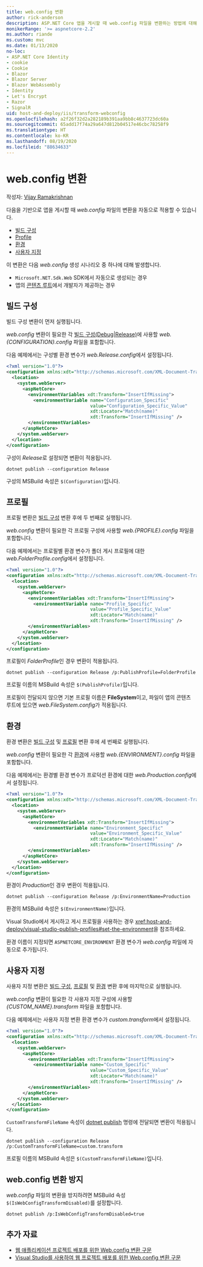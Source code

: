 ```yaml
---
title: web.config 변환
author: rick-anderson
description: ASP.NET Core 앱을 게시할 때 web.config 파일을 변환하는 방법에 대해 알아봅니다.
monikerRange: '>= aspnetcore-2.2'
ms.author: riande
ms.custom: mvc
ms.date: 01/13/2020
no-loc:
- ASP.NET Core Identity
- cookie
- Cookie
- Blazor
- Blazor Server
- Blazor WebAssembly
- Identity
- Let's Encrypt
- Razor
- SignalR
uid: host-and-deploy/iis/transform-webconfig
ms.openlocfilehash: a2f26f32d2a282189b391aa9bb8c4637723dc60a
ms.sourcegitcommit: 65add17f74a29a647d812b04517e46cbc78258f9
ms.translationtype: HT
ms.contentlocale: ko-KR
ms.lasthandoff: 08/19/2020
ms.locfileid: "88634633"
---
```

# <a name="transform-webconfig"></a>web.config 변환

작성자: [Vijay Ramakrishnan](https://github.com/vijayrkn)

다음을 기반으로 앱을 게시할 때 *web.config* 파일의 변환을 자동으로 적용할 수 있습니다.

* [빌드 구성](#build-configuration)
* [Profile](#profile)
* [환경](#environment)
* [사용자 지정](#custom)

이 변환은 다음 *web.config* 생성 시나리오 중 하나에 대해 발생합니다.

* `Microsoft.NET.Sdk.Web` SDK에서 자동으로 생성되는 경우
* 앱의 [콘텐츠 루트](xref:fundamentals/index#content-root)에서 개발자가 제공하는 경우

## <a name="build-configuration"></a>빌드 구성

빌드 구성 변환이 먼저 실행됩니다.

*web.config* 변환이 필요한 각 [빌드 구성(Debug|Release)](/dotnet/core/tools/dotnet-publish#options)에 사용할 *web.{CONFIGURATION}.config* 파일을 포함합니다.

다음 예제에서는 구성별 환경 변수가 *web.Release.config*에서 설정됩니다.

```xml
<?xml version="1.0"?>
<configuration xmlns:xdt="http://schemas.microsoft.com/XML-Document-Transform">
  <location>
    <system.webServer>
      <aspNetCore>
        <environmentVariables xdt:Transform="InsertIfMissing">
          <environmentVariable name="Configuration_Specific" 
                               value="Configuration_Specific_Value" 
                               xdt:Locator="Match(name)" 
                               xdt:Transform="InsertIfMissing" />
        </environmentVariables>
      </aspNetCore>
    </system.webServer>
  </location>
</configuration>
```

구성이 *Release*로 설정되면 변환이 적용됩니다.

```dotnetcli
dotnet publish --configuration Release
```

구성의 MSBuild 속성은 `$(Configuration)`입니다.

## <a name="profile"></a>프로필

프로필 변환은 [빌드 구성](#build-configuration) 변환 후에 두 번째로 실행됩니다.

*web.config* 변환이 필요한 각 프로필 구성에 사용할 *web.{PROFILE}.config* 파일을 포함합니다.

다음 예제에서는 프로필별 환경 변수가 폴더 게시 프로필에 대한 *web.FolderProfile.config*에서 설정됩니다.

```xml
<?xml version="1.0"?>
<configuration xmlns:xdt="http://schemas.microsoft.com/XML-Document-Transform">
  <location>
    <system.webServer>
      <aspNetCore>
        <environmentVariables xdt:Transform="InsertIfMissing">
          <environmentVariable name="Profile_Specific" 
                               value="Profile_Specific_Value" 
                               xdt:Locator="Match(name)" 
                               xdt:Transform="InsertIfMissing" />
        </environmentVariables>
      </aspNetCore>
    </system.webServer>
  </location>
</configuration>
```

프로필이 *FolderProfile*인 경우 변환이 적용됩니다.

```dotnetcli
dotnet publish --configuration Release /p:PublishProfile=FolderProfile
```

프로필 이름의 MSBuild 속성은 `$(PublishProfile)`입니다.

프로필이 전달되지 않으면 기본 프로필 이름은 **FileSystem**이고, 파일이 앱의 콘텐츠 루트에 있으면 *web.FileSystem.config*가 적용됩니다.

## <a name="environment"></a>환경

환경 변환은 [빌드 구성](#build-configuration) 및 [프로필](#profile) 변환 후에 세 번째로 실행됩니다.

*web.config* 변환이 필요한 각 [환경](xref:fundamentals/environments)에 사용할 *web.{ENVIRONMENT}.config* 파일을 포함합니다.

다음 예제에서는 환경별 환경 변수가 프로덕션 환경에 대한 *web.Production.config*에서 설정됩니다.

```xml
<?xml version="1.0"?>
<configuration xmlns:xdt="http://schemas.microsoft.com/XML-Document-Transform">
  <location>
    <system.webServer>
      <aspNetCore>
        <environmentVariables xdt:Transform="InsertIfMissing">
          <environmentVariable name="Environment_Specific" 
                               value="Environment_Specific_Value" 
                               xdt:Locator="Match(name)" 
                               xdt:Transform="InsertIfMissing" />
        </environmentVariables>
      </aspNetCore>
    </system.webServer>
  </location>
</configuration>
```

환경이 *Production*인 경우 변환이 적용됩니다.

```dotnetcli
dotnet publish --configuration Release /p:EnvironmentName=Production
```

환경의 MSBuild 속성은 `$(EnvironmentName)`입니다.

Visual Studio에서 게시하고 게시 프로필을 사용하는 경우 <xref:host-and-deploy/visual-studio-publish-profiles#set-the-environment>을 참조하세요.

환경 이름이 지정되면 `ASPNETCORE_ENVIRONMENT` 환경 변수가 *web.config* 파일에 자동으로 추가됩니다.

## <a name="custom"></a>사용자 지정

사용자 지정 변환은 [빌드 구성](#build-configuration), [프로필](#profile) 및 [환경](#environment) 변환 후에 마지막으로 실행됩니다.

*web.config* 변환이 필요한 각 사용자 지정 구성에 사용할 *{CUSTOM_NAME}.transform* 파일을 포함합니다.

다음 예제에서는 사용자 지정 변환 환경 변수가 *custom.transform*에서 설정됩니다.

```xml
<?xml version="1.0"?>
<configuration xmlns:xdt="http://schemas.microsoft.com/XML-Document-Transform">
  <location>
    <system.webServer>
      <aspNetCore>
        <environmentVariables xdt:Transform="InsertIfMissing">
          <environmentVariable name="Custom_Specific" 
                               value="Custom_Specific_Value" 
                               xdt:Locator="Match(name)" 
                               xdt:Transform="InsertIfMissing" />
        </environmentVariables>
      </aspNetCore>
    </system.webServer>
  </location>
</configuration>
```

`CustomTransformFileName` 속성이 [dotnet publish](/dotnet/core/tools/dotnet-publish) 명령에 전달되면 변환이 적용됩니다.

```dotnetcli
dotnet publish --configuration Release /p:CustomTransformFileName=custom.transform
```

프로필 이름의 MSBuild 속성은 `$(CustomTransformFileName)`입니다.

## <a name="prevent-webconfig-transformation"></a>web.config 변환 방지

*web.config* 파일의 변환을 방지하려면 MSBuild 속성 `$(IsWebConfigTransformDisabled)`를 설정합니다.

```dotnetcli
dotnet publish /p:IsWebConfigTransformDisabled=true
```

## <a name="additional-resources"></a>추가 자료

* [웹 애플리케이션 프로젝트 배포를 위한 Web.config 변환 구문](/previous-versions/dd465326(v=vs.100))
* [Visual Studio를 사용하여 웹 프로젝트 배포를 위한 Web.config 변환 구문](/previous-versions/aspnet/dd465326(v=vs.110))
